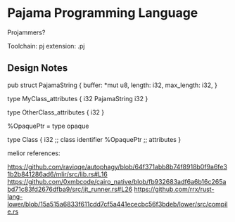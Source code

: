 # Pajama Programming Language

Projammers?

Toolchain: pj
extension: .pj

## Design Notes

pub struct PajamaString {
    buffer: *mut u8,
    length: i32,
    max_length: i32,
}

type MyClass_attributes {
    i32
    PajamaString
    i32
}

type OtherClass_attributes {
    i32
}

%OpaquePtr = type opaque

type Class {
    i32 ;; class identifier
    %OpaquePtr ;; attributes
}

melior references:

https://github.com/raviqqe/autophagy/blob/64f371abb8b74f8918b0f9a6fe31b2b841286ad6/mlir/src/lib.rs#L16
https://github.com/0xmbcode/cairo_native/blob/fb932683adf6a6b16c265abd71c83fd2676dfba9/src/jit_runner.rs#L26
https://github.com/rrx/rust-lang-lower/blob/15a515a6833f611cdd7cf5a441ececbc56f3bdeb/lower/src/compile.rs
